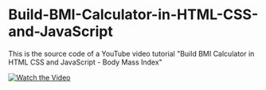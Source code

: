 # Build-BMI-Calculator-in-HTML-CSS-and-JavaScript
This is the source code of a YouTube video tutorial "Build BMI Calculator in HTML CSS and JavaScript - Body Mass Index"


[![Watch the Video](https://img.youtube.com/vi/6_If12pJrjA/0.jpg)](https://www.youtube.com/watch?v=6_If12pJrjA)
